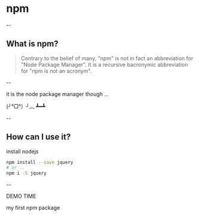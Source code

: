# npm
--
## What is npm?

<blockquote>
    Contrary to the belief of many, "npm" is not in fact an abbreviation for "Node Package Manager". 
    It is a recursive bacronymic abbreviation for "npm is not an acronym".
</blockquote>

--
<!-- .slide: data-background="https://i.imgur.com/q3iCWqE.gif" -->

<!-- .slide: style="color:white" -->
it is the node package manager though ...

(╯°□°）╯︵ ┻━┻


--

## How can I use it?

install nodejs

```bash
npm install --save jquery
# or .. 
npm i -S jquery
```

--

<!-- .slide: data-background="https://media1.tenor.com/images/e7dad789c2acd076ab3de961c0d43b45/tenor.gif" -->

<!-- .slide: style="color:white" -->

DEMO TIME

my first npm package